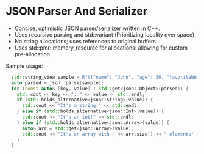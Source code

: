 # JSON Parser And Serializer

- Concise, optimistic JSON parser/serializer written in C++.
- Uses recursive parsing and std::variant (Prioritizing locality over space).
- No string allocations; uses references to original buffers.
- Uses std::pmr::memory_resource for allocations: allowing for custom pre-allocation.

Sample usage:

```c++
  std::string_view sample = R"({"name": "John", "age": 30, "favoriteNumbers": [1, 2, 3]})";
  auto parsed = json::parse(sample);
  for (const auto& [key, value] : std::get<json::Object>(parsed)) {
    std::cout << key << ": " << value << std::endl;
    if (std::holds_alternative<json::String>(value)) {
      std::cout << "It's a string!" << std::endl;
    } else if (std::holds_alternative<json::Int>(value)) {
      std::cout << "It's an int!" << std::endl;
    } else if (std::holds_alternative<json::Array>(value)) {
      auto& arr = std::get<json::Array>(value);
      std::cout << "It's an array with " << arr.size() << " elements" << std::endl;
    }
  }
```